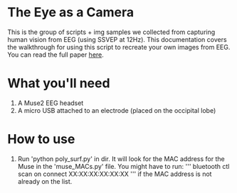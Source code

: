 # The Eye as a Camera

This is the group of scripts + img samples we collected from capturing human vision from EEG (using SSVEP at 12Hz).
This documentation covers the walkthrough for using this script to recreate your own images from EEG. You can read the full paper [here](https://drive.google.com/file/d/1bJjMUZSbjg48XHIoaQsqIHxOBN1tQ8ah/view?usp=sharing).

# What you'll need
1. A Muse2 EEG headset
2. A micro USB attached to an electrode (placed on the occipital lobe)

# How to use
1. Run 'python poly_surf.py' in dir. It will look for the MAC address for the Muse in the 'muse_MACs.py' file. You might have to run:
'''
bluetooth ctl
scan on
connect XX:XX:XX:XX:XX:XX
'''
if the MAC address is not already on the list.

